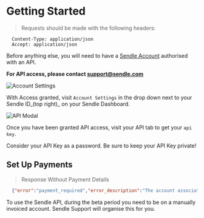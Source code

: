 # Getting Started

> Requests should be made with the following headers:

```shell
  Content-Type: application/json
  Accept: application/json
```

Before anything else, you will need to have a [Sendle Account](https://www.sendle.com/#signup-form) authorised with an API.

<aside class="success"><strong>For API access, please contact <a href="mailto:support@sendle.com?subject=Sendle%20API%20Access">support@sendle.com</a></strong></aside>

![Account Settings](images/account_settings.png)

With Access granted, visit `Account Settings`  in the drop down next to your Sendle ID_(top right)_ on your Sendle Dashboard.

![API Modal](images/api_modal.png)

Once you have been granted API access, visit your API tab to get your `api key`.

<aside class="warning">Consider your API Key as a password. Be sure to keep your API Key private!</aside>

## Set Up Payments

> Response Without Payment Details

```json
  {"error":"payment_required","error_description":"The account associated with this API key has no method of payment. Please go to your Account Settings in your Sendle Dashboard and add a payment method."}  
```

To use the Sendle API, during the beta period you need to be on a manually invoiced account. Sendle Support will
organise this for you.

